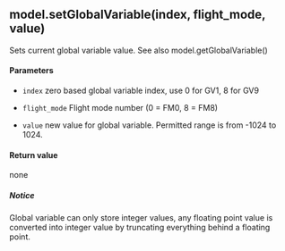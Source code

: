 <!-- This file was generated by the script. Do not edit it, any changes will be lost! -->

## model.setGlobalVariable(index, flight_mode, value)



Sets current global variable value. See also model.getGlobalVariable()


#### Parameters

* `index`  zero based global variable index, use 0 for GV1, 8 for GV9

* `flight_mode`  Flight mode number (0 = FM0, 8 = FM8)

* `value`  new value for global variable. Permitted range is
from -1024 to 1024.



#### Return value

none

##### Notice
Global variable can only store integer values,
any floating point value is converted into integer value
by truncating everything behind a floating point.


